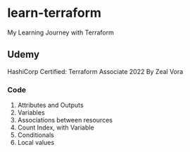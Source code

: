 # learn-terraform

My Learning Journey with Terraform

## Udemy

HashiCorp Certified: Terraform Associate 2022
By Zeal Vora

### Code

1. Attributes and Outputs
2. Variables
3. Associations between resources
4. Count Index, with Variable
5. Conditionals
6. Local values